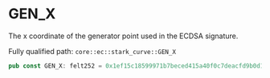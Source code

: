 # GEN_X

The x coordinate of the generator point used in the ECDSA signature.

Fully qualified path: `core::ec::stark_curve::GEN_X`

```rust
pub const GEN_X: felt252 = 0x1ef15c18599971b7beced415a40f0c7deacfd9b0d1819e03d723d8bc943cfca;
```

